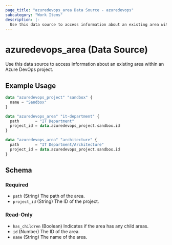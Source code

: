 ```yaml
---
page_title: "azuredevops_area Data Source - azuredevops"
subcategory: "Work Items"
description: |-
  Use this data source to access information about an existing area within an Azure DevOps project.
---
```


# azuredevops_area (Data Source)

Use this data source to access information about an existing area within an Azure DevOps project.

## Example Usage

```terraform
data "azuredevops_project" "sandbox" {
  name = "Sandbox"
}

data "azuredevops_area" "it-department" {
  path       = "IT Department"
  project_id = data.azuredevops_project.sandbox.id
}

data "azuredevops_area" "architecture" {
  path       = "IT Department/Architecture"
  project_id = data.azuredevops_project.sandbox.id
}
```

<!-- schema generated by tfplugindocs -->
## Schema

### Required

- `path` (String) The path of the area.
- `project_id` (String) The ID of the project.

### Read-Only

- `has_children` (Boolean) Indicates if the area has any child areas.
- `id` (Number) The ID of the area.
- `name` (String) The name of the area.
